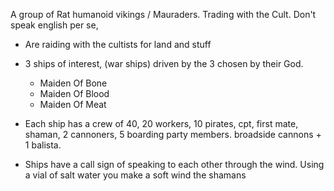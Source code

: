 A group of Rat humanoid vikings / Mauraders. Trading with the Cult.
Don't speak english per se,

* Are raiding with the cultists for land and stuff

* 3 ships of interest, (war ships) driven by the 3 chosen by their God. 
	* Maiden Of Bone
	* Maiden Of Blood
	* Maiden Of Meat
* Each ship has a crew of 40, 20 workers, 10 pirates, cpt, first mate, shaman, 2 cannoners, 5 boarding party members. broadside cannons + 1 balista.
* Ships have a call sign of speaking to each other through the wind. Using a vial of salt water you make a soft wind the shamans 